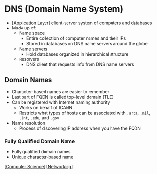 # DNS (Domain Name System)

- [[Application Layer]] client-server system of computers and databases
- Made up of:
  - Name space
    - Entire collection of computer names and their IPs
    - Stored in databases on DNS name servers around the globe
  - Name servers
    - Hold databases organized in hierarchical structure
  - Resolvers
    - DNS client that requests info from DNS name servers

## Domain Names

- Character-based names are easier to remember
- Last part of FQDN is called top-level domain (TLD)
- Can be registered with Internet naming authority
  - Works on behalf of ICANN
  - Restricts what types of hosts can be associated with `.arpa`, `.mil`, `.int`, `.edu`, and `.gov`
- Name resolution
  - Process of discovering IP address when you have the FQDN

### Fully Qualified Domain Name

- Fully qualified domain names
- Unique character-based name

[[Computer Science]] [[Networking]]

[//begin]: # "Autogenerated link references for markdown compatibility"
[Application Layer]: application-layer "Application Layer (Layer 7)"
[Computer Science]: computer-science "Computer Science"
[Networking]: networking "Networking"
[//end]: # "Autogenerated link references"